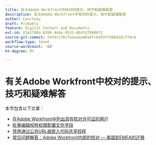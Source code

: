 ```yaml
---
title: 有关Adobe Workfront中校对的提示、技巧和疑难解答
description: 有关Adobe Workfront中校对的提示、技巧和疑难解答
author: Courtney
draft: Probably
feature: Digital Content and Documents
exl-id: 83e2f884-b396-444e-9533-864fd78880f2
source-git-commit: 54f4c136cfaaaaaa90a4fc64d3ffd06816cff9cb
workflow-type: tm+mt
source-wordcount: '68'
ht-degree: 0%

---
```


# 有关Adobe Workfront中校对的提示、技巧和疑难解答

本节包含以下文章：

* [在Adobe Workfront中列出具有校对许可证的用户](../../../review-and-approve-work/proofing/tips-tricks-and-troubleshooting/report-which-users-have-proofing-license-in-wf.md)
* [批量编辑校样权限配置文件字段](../../../review-and-approve-work/proofing/tips-tricks-and-troubleshooting/edit-proof-profile-bulk.md)
* [禁用通过公共URL或嵌入代码共享校样](../../../review-and-approve-work/proofing/tips-tricks-and-troubleshooting/disable-public-proofs.md)
* [常见问题解答：Adobe Workfront内部的校对 — 美国到EMEA的迁移](../../../review-and-approve-work/proofing/tips-tricks-and-troubleshooting/faq-proofing-in-wf-us-to-emea-migration.md)
